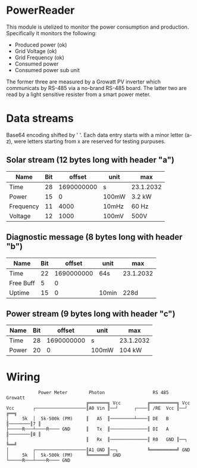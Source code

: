 # PowerReader
This module is utelized to monitor the power consumption and production. Specifically it monitors the following:
- Produced power (ok)
- Grid Voltage (ok)
- Grid Frequency (ok)
- Consumed power
- Consumed power sub unit

The former three are measured by a Growatt PV inverter which communicats by RS-485 via a no-brand RS-485 board. The latter two are read by a light sensitive resister from a smart power meter.

# Data streams
Base64 encoding shifted by ' '. Each data entry starts with a minor letter (a-z), were letters starting from x are reserved for testing purpuses.

## Solar stream (12 bytes long with header "a")
| Name      | Bit | offset     | unit  | max       |
| --------- | --- | ---------- | ----- | --------- |
| Time      | 28  | 1690000000 | s     | 23.1.2032 |
| Power     | 15  | 0          | 100mW | 3.2 kW    |
| Frequency | 11  | 4000       | 10mHz | 60 Hz     |
| Voltage   | 12  | 1000       | 100mV | 500V      |

## Diagnostic message (8 bytes long with header "b")
| Name      | Bit | offset     | unit  | max       |
| --------- | --- | ---------- | ----- | --------- |
| Time      | 22  | 1690000000 | 64s   | 23.1.2032 |
| Free Buff | 5   | 0          |       |           |
| Uptime    | 15  | 0          | 10min | 228d      |

## Power stream (9 bytes long with header "c")
| Name      | Bit | offset     | unit  | max       |
| --------- | --- | ---------- | ----- | --------- |
| Time      | 28  | 1690000000 | s     | 23.1.2032 |
| Power     | 20  | 0          | 100mW | 104 kW    |


# Wiring
```
            Power Meter        Photon                  RS 485            Growatt
                              ╔═══════╗ Vcc          ╔══════════╗ Vcc
Vcc       ┌───────────────────║A0 Vin ║──┘      ┌────║ /RE  Vcc ║──┘     ╔══╗
│     5k  │  5k-500k (PM)     ║   A5  ║─────────┴────║ DE   B   ║────────║7 ║
├─────R───┴────R──── GND      ║   Tx  ║──────────────║ DI   A   ║────────║8 ║
│                             ║   Rx  ║──────────────║ R0   GND ║──┐     ╚══╝
│         ┌───────────────────║A1 GND ║──┐           ╚══════════╝ GND
│     5k  │  5k-500k (PM)     ╚═══════╝ GND
└─────R───┴────R──── GND
```

